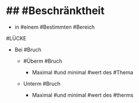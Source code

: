 # ## #Beschränktheit 

 - in #einem #Bestimmten #Bereich 



 #LÜCKE 
 - Bei #Bruch 

	 - #Überm #Bruch 

		 - Maximal #und minimal #wert des #Thema 

	 - Unterm #Bruch 

		 - Maximal #und minimal #wert des #therms 
